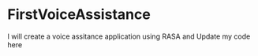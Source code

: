 # FirstVoiceAssistance
I will create a voice assitance application using RASA and Update my code here

